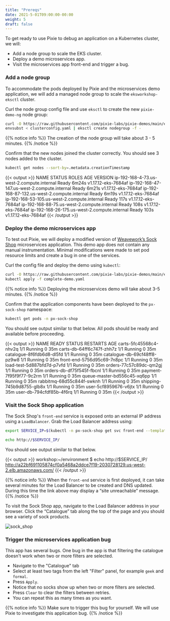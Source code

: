 ```yaml
---
title: "Prereqs"
date: 2021-5-01T09:00:00-00:00
weight: 5
draft: false
---
```


To get ready to use Pixie to debug an application on a Kubernetes cluster, we will:

- Add a node group to scale the EKS cluster.
- Deploy a demo microservices app.
- Visit the microservices app front-end and trigger a bug.

### Add a node group

To accommodate the pods deployed by Pixie and the microservices demo application, we will add a managed node group to scale the `eksworkshop-eksctl` cluster.

Curl the node group config file and use `eksctl` to create the new `pixie-demo-ng` node group:

```bash
curl -O https://raw.githubusercontent.com/pixie-labs/pixie-demos/main/eks-workshop/clusterconfig.yaml
envsubst < clusterconfig.yaml | eksctl create nodegroup -f -
```

{{% notice info %}}
The creation of the node group will take about 3 - 5 minutes.
{{% /notice %}}

Confirm that the new nodes joined the cluster correctly. You should see 3 nodes added to the cluster.

```bash
kubectl get nodes --sort-by=.metadata.creationTimestamp
```

{{< output >}}
NAME                                           STATUS   ROLES    AGE     VERSION
ip-192-168-4-73.us-west-2.compute.internal     Ready    <none>   6m24s   v1.17.12-eks-7684af
ip-192-168-47-147.us-west-2.compute.internal   Ready    <none>   6m21s   v1.17.12-eks-7684af
ip-192-168-87-132.us-west-2.compute.internal   Ready    <none>   6m19s   v1.17.12-eks-7684af
ip-192-168-53-105.us-west-2.compute.internal   Ready    <none>   117s    v1.17.12-eks-7684af
ip-192-168-88-75.us-west-2.compute.internal    Ready    <none>   108s    v1.17.12-eks-7684af
ip-192-168-26-175.us-west-2.compute.internal   Ready    <none>   103s    v1.17.12-eks-7684af
{{< /output >}}

### Deploy the demo microservices app

To test out Pixie, we will deploy a modified version of [Weavework’s Sock Shop](https://microservices-demo.github.io/) microservices application. This demo app does not contain any manual instrumentation. Minimal modifications were made to set pod resource limits and create a bug in one of the services.

Curl the config file and deploy the demo using `kubectl`:

```bash
curl -O https://raw.githubusercontent.com/pixie-labs/pixie-demos/main/eks-workshop/complete-demo.yaml
kubectl apply -f complete-demo.yaml
```

{{% notice info %}}
Deploying the microservices demo will take about 3-5 minutes.
{{% /notice %}}

Confirm that the application components have been deployed to the `px-sock-shop` namespace:

```bash
kubectl get pods -n px-sock-shop
```

You should see output similar to that below. All pods should be ready and available before proceeding.

{{< output >}}
NAME                           READY   STATUS    RESTARTS   AGE
carts-5fc45568c4-nhv2q         1/1     Running   0          35m
carts-db-64ff6c747f-zhh7z      1/1     Running   0          35m
catalogue-8f6fdb6d8-dl5fd      1/1     Running   0          35m
catalogue-db-69cf48ff8-pz9w8   1/1     Running   0          35m
front-end-5756d95c69-7n8pc     1/1     Running   0          35m
load-test-5d887bfd7d-p7vfd     1/1     Running   0          35m
orders-77c57c89dc-qm2gj        1/1     Running   0          35m
orders-db-df75f545f-fbcnl      1/1     Running   0          35m
payment-7f95f9f77-9c2rm        1/1     Running   0          35m
queue-master-bd556c45-xq6pp    1/1     Running   0          35m
rabbitmq-68d55c844f-swknh      1/1     Running   0          35m
shipping-745b9d8755-glb8x      1/1     Running   0          35m
user-5cf8959676-v6jtx          1/1     Running   0          35m
user-db-794cfdf85b-4f6rq       1/1     Running   0          35m
{{< /output >}}

### Visit the Sock Shop application

The Sock Shop's `front-end` service is exposed onto an external IP address using a `LoadBalancer`.  Grab the Load Balancer address using:

```bash
export SERVICE_IP=$(kubectl -n px-sock-shop get svc front-end --template "{{ range (index .status.loadBalancer.ingress 0) }}{{ . }}{{ end }}")

echo http://$SERVICE_IP/
```

You should see output similar to that below.

{{< output >}}
workshop:~/environment $ echo http://$SERVICE_IP/
http://a22bf691105874cf0a5468a2ddce7f19-2030728129.us-west-2.elb.amazonaws.com/
{{< /output >}}

{{% notice info %}}
When the `front-end` service is first deployed, it can take several minutes for the Load Balancer to be created and DNS updated. During this time the link above may display a “site unreachable” message.
{{% /notice %}}

To visit the Sock Shop app, navigate to the Load Balancer address in your browser. Click the “Catalogue” tab along the top of the page and you should see a variety of sock products.

![sock_shop](/images/pixie/sock_shop.png)

### Trigger the microservices application bug

This app has several bugs. One bug in the app is that filtering the catalogue doesn't work when two or more filters are selected.

- Navigate to the "Catalogue" tab
- Select at least two tags from the left "Filter" panel, for example `geek` and `formal`.
- Press `Apply`.
- Notice that no socks show up when two or more filters are selected.
- Press `Clear` to clear the filters between retries.
- You can repeat this as many times as you want.

{{% notice info %}}
Make sure to trigger this bug for yourself. We will use Pixie to investigate this application bug.
{{% /notice %}}
